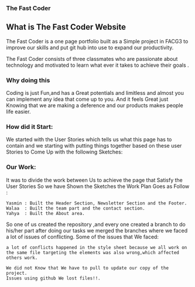 ### The Fast Coder

## What is The Fast Coder Website

The Fast Coder is a one page portfolio built as a Simple project in FACG3 to improve our skills and put git hub into use to expand our productivity.

The Fast Coder consists of three classmates who are passionate about technology and motivated to learn what ever it takes to achieve their goals .

### Why doing this

Coding is just Fun,and has a Great potentials and limitless and almost you can implement any idea that come up to you. And it feels Great just Knowing that we are making a deference and our products makes people life easier.


### How did it Start:

We started with the User Stories which tells us what this page has to contain and we starting with putting things together based on these user Stories to Come Up with the following Sketches:

### Our Work:

It was to divide the work between Us to achieve the page that Satisfy the User Stories So we have Shown the Sketches the Work Plan Goes as Follow :

    Yasmin : Built the Header Section, Newsletter Section and the Footer.
    Walaa  : Built the team part and the contact section.
    Yahya  : Built the About area.

So one of us created the repository ,and every one created a branch to do his/her part after doing our tasks we merged the branches where we faced a lot of issues of conflicting. Some of the issues that We faced:

    a lot of conflicts happened in the style sheet because we all work on the same file targeting the elements was also wrong,which affected others work.

    We did not Know that We have to pull to update our copy of the project.
    Issues using github We lost files!!.
